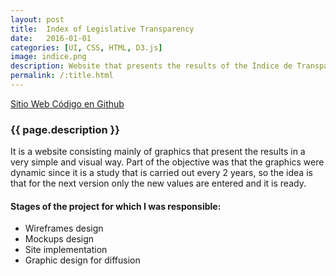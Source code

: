 ```yaml
---
layout: post
title:  Index of Legislative Transparency
date:   2016-01-01
categories: [UI, CSS, HTML, D3.js]
image: indice.png
description: Website that presents the results of the Índice de Transparencia (Transparency Index) of Latin American congresses, made by the Red Latinoamericana por la Transparencia Legislativa (Latin American Network for Legislative Transparency).
permalink: /:title.html
---
```

<a href="http://indice.transparencialegislativa.org/" target="_blank"><i class="fa fa-external-link-square" aria-hidden="true"></i> Sitio Web</a><a href="https://github.com/ciudadanointeligente/indice2016"><i class="fa fa-github" aria-hidden="true"></i> Código en Github</a>

<h3>{{ page.description }}</h3>

It is a website consisting mainly of graphics that present the results in a very simple and visual way. Part of the objective was that the graphics were dynamic since it is a study that is carried out every 2 years, so the idea is that for the next version only the new values are entered and it is ready.

<h4>Stages of the project for which I was responsible:</h4>
<ul class="list-unstyled linea">
  <li>Wireframes design</li>
  <li>Mockups design</li>
  <li>Site implementation</li>
  <li>Graphic design for diffusion</li>
</ul>

<div id="main-slider">
  <div class="item"><img alt="" src="{{ site.baseurl }}img/content/indice/01.png" class="img-responsive"></div>
  <div class="item"><img alt="" src="{{ site.baseurl }}img/content/indice/02.png" class="img-responsive"></div>
  <div class="item"><img alt="" src="{{ site.baseurl }}img/content/indice/03.png" class="img-responsive"></div>
</div>
